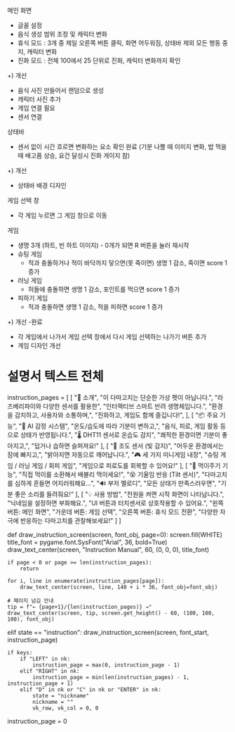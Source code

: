 메인 화면
- 글꼴 설정
- 음식 생성 범위 조정 및 캐릭터 변화
- 휴식 모드 : 3개 중 제일 오른쪽 버튼 클릭, 화면 어두워짐, 상태바 제외 모든 행동 중지, 캐릭터 변화
- 진화 모드 : 전체 100에서 25 단위로 진화, 캐릭터 변화까지 확인

+) 개선
- 음식 사진 만들어서 랜덤으로 생성
- 캐릭터 사진 추가
- 게임 연결 필요
- 센서 연결

상태바
- 센서 없이 시간 흐르면 변화하는 요소 확인 완료
(기분 나쁠 때 이미지 변화, 밥 먹을 때 배고픔 상승, 요건 달성시 진화 게이지 참)

+) 개선
- 상태바 배경 디자인

게임 선택 창
- 각 게임 누르면 그 게임 창으로 이동

게임
- 생명 3개 (하트, 빈 하트 이미지) - 0개가 되면 R 버튼을 눌러 재시작
- 슈팅 게임
  - 적과 충돌하거나 적이 바닥까지 닿으면(못 죽이면) 생명 1 감소, 죽이면 score 1 증가
- 러닝 게임
  - 허들에 충돌하면 생명 1 감소, 포인트를 먹으면 score 1 증가
- 피하기 게임
  - 적과 충돌하면 생명 1 감소, 적을 피하면 score 1 증가
 
+) 개선 -완료
- 각 게임에서 나가서 게임 선택 창에서 다시 게임 선택하는 나가기 버튼 추가
- 게임 디자인 개선

# 설명서 텍스트 전체
instruction_pages = [
    [
        "📘 소개",
        "이 다마고치는 단순한 가상 펫이 아닙니다.",
        "라즈베리파이와 다양한 센서를 활용한",
        "인터랙티브 스마트 반려 생명체입니다.",
        "환경을 감지하고, 사용자와 소통하며,",
        "진화하고, 게임도 함께 즐깁니다!",
    ],
    [
        "📦 주요 기능",
        "🧠 AI 감정 시스템",
        "온도/습도에 따라 기분이 변하고,",
        "음식, 피로, 게임 활동 등으로 상태가 반영됩니다.",
        "🌡️ DHT11 센서로 온습도 감지",
        "쾌적한 환경이면 기분이 좋아지고,",
        "덥거나 습하면 슬퍼져요!"
    ],
    [
        "🔦 조도 센서 (빛 감지)",
        "어두운 환경에서는 잠에 빠지고,",
        "밝아지면 자동으로 깨어납니다.",
        "🎮 세 가지 미니게임 내장",
        "슈팅 게임 / 러닝 게임 / 회피 게임",
        "게임으로 피로도를 회복할 수 있어요!"
    ],
    [
        "🍖 먹이주기 기능",
        "직접 먹이를 소환해서 배불리 먹이세요!",
        "😵 기울임 반응 (Tilt 센서)",
        "다마고치를 심하게 흔들면 어지러워해요...",
        "🔊 부저 멜로디",
        "모든 상태가 만족스러우면",
        "기분 좋은 소리를 들려줘요!"
    ],
    [
        "💡 사용 방법",
        "전원을 켜면 시작 화면이 나타납니다.",
        "닉네임을 설정하면 부화해요.",
        "UI 버튼과 터치센서로 상호작용할 수 있어요.",
        "왼쪽 버튼: 메인 화면",
        "가운데 버튼: 게임 선택",
        "오른쪽 버튼: 휴식 모드 전환",
        "다양한 자극에 반응하는 다마고치를 관찰해보세요!"
    ]
]


def draw_instruction_screen(screen, font_obj, page=0):
    screen.fill(WHITE)
    title_font = pygame.font.SysFont("Arial", 36, bold=True)
    draw_text_center(screen, "Instruction Manual", 60, (0, 0, 0), title_font)

    if page < 0 or page >= len(instruction_pages):
        return

    for i, line in enumerate(instruction_pages[page]):
        draw_text_center(screen, line, 140 + i * 36, font_obj=font_obj)

    # 페이지 넘김 안내
    tip = f"← {page+1}/{len(instruction_pages)} →"
    draw_text_center(screen, tip, screen.get_height() - 60, (100, 100, 100), font_obj)


elif state == "instruction":
    draw_instruction_screen(screen, font_start, instruction_page)

    if keys:
        if "LEFT" in nk:
            instruction_page = max(0, instruction_page - 1)
        elif "RIGHT" in nk:
            instruction_page = min(len(instruction_pages) - 1, instruction_page + 1)
        elif "D" in nk or "C" in nk or "ENTER" in nk:
            state = "nickname"
            nickname = ""
            vk_row, vk_col = 0, 0


instruction_page = 0
